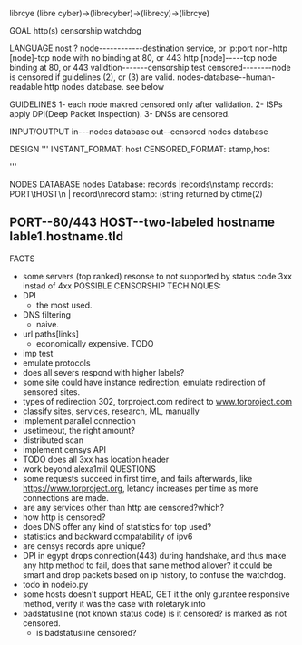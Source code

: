 librcye (libre cyber)->(librecyber)->(librecy)->(librcye)

GOAL
 http(s) censorship watchdog

LANGUAGE
 nost ?
 node------------destination service, or ip:port
 non-http [node]-tcp node with no binding at 80, or 443
 http [node]-----tcp node binding at 80, or 443
 validtion-------censorship test
 censored--------node is censored if guidelines (2), or (3) are valid.
 nodes-database--human-readable http nodes database. see below

GUIDELINES
  1- each node makred censored only after validation.
  2- ISPs apply DPI(Deep Packet Inspection).
  3- DNSs are censored.

INPUT/OUTPUT
  in---nodes database
  out--censored nodes database

DESIGN
'''
INSTANT_FORMAT: host
CENSORED_FORMAT: stamp,host

'''

NODES DATABASE
  nodes Database: records
  |records\nstamp
  records: PORT\tHOST\n
  | record\nrecord
  stamp: (string returned by ctime(2)
  
  PORT--80/443
  HOST--two-labeled hostname lable1.hostname.tld 
--------------------------------------------------------
FACTS
  - some servers (top ranked) resonse to not supported by status code 3xx  instad of 4xx
POSSIBLE CENSORSHIP TECHINQUES:
  - DPI
    - the most used.
  - DNS filtering
    - naive.
  - url paths[links]
    - economically expensive.
TODO
  - imp test
  - emulate protocols
  - does all severs respond with higher labels?
  - some site could have instance redirection, emulate redirection of sensored sites.
  - types of redirection 302, torproject.com redirect to www.torproject.com
  - classify sites, services, research, ML, manually
  - implement  parallel connection
  - usetimeout, the right amount?
  - distributed scan
  - implement censys API
  - TODO does all 3xx has location header
  - work beyond alexa1mil
QUESTIONS
  - some requests succeed in first time, and fails afterwards, like https://www.torproject.org, letancy increases per time as more connections are made.
  - are any services other than http are censored?which?
  - how http is censored?
  - does DNS offer any kind of statistics for top used?
  - statistics and backward compatability of ipv6
  - are censys records apre unique?
  - DPI in egypt drops connection(443) during handshake,
    and thus make any http method to fail, does that same method allover?
    it could be smart and drop packets based on ip history, to confuse the watchdog.
  - todo in nodeio.py
  - some hosts doesn't support HEAD, GET it the only gurantee responsive method, verify it was the case with roletaryk.info
  - badstatusline (not known status code) is it censored? is marked as not censored.
    - is badstatusline censored?